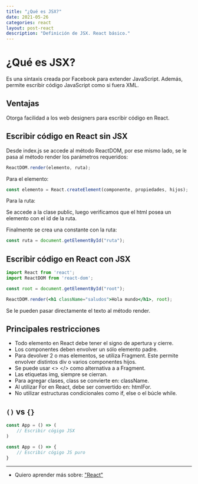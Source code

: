 ```yaml
---
title: "¿Qué es JSX?"
date: 2021-05-26
categories: react
layout: post-react
description: "Definición de JSX. React básico."
---
```


# ¿Qué es JSX?
Es una sintaxis creada por Facebook para extender JavaScript. Además, permite escribir código JavaScript como si fuera XML.

## Ventajas
Otorga facilidad a los web designers para escribir código en React.

## Escribir código en React sin JSX
Desde index.js se accede al método ReactDOM, por ese mismo lado, se le pasa al método render los parámetros requeridos:

````jsx
ReactDOM.render(elemento, ruta);
````
Para el elemento:
````jsx
const elemento = React.createElement(componente, propiedades, hijos);
````
Para la ruta:

Se accede a la clase public, luego verificamos que el html posea un elemento con el id de la ruta.

Finalmente se crea una constante con la ruta:

````jsx
const ruta = document.getElementById("ruta");
````

## Escribir código en React con JSX
````jsx
import React from 'react';
import ReactDOM from 'react-dom';

const root = document.getElementById("root");

ReactDOM.render(<h1 className="saludos">Hola mundo</h1>, root);

````
Se le pueden pasar directamente el texto al método render.

## Principales restricciones
- Todo elemento en React debe tener el signo de apertura y cierre.
- Los componentes deben envolver un sólo elemento padre.
- Para devolver 2 o mas elementos, se utiliza Fragment. Este permite envolver distintos div o varios componentes hijos.
- Se puede usar <> </> como alternativa a a Fragment.
- Las etiquetas img, siempre se cierran.
- Para agregar clases, class se convierte en: className.
- Al utilizar For en React, debe ser convertido en: htmlFor.
- No utilizar estructuras condicionales como if, else o el búcle while.

## `()` vs `{}`
````jsx
const App = () => (
    // Escribir cógigo JSX
)

const App = () => {
    // Escribir cógigo JS puro
}
````

***

- Quiero aprender más sobre: ["React"](../00/react)
